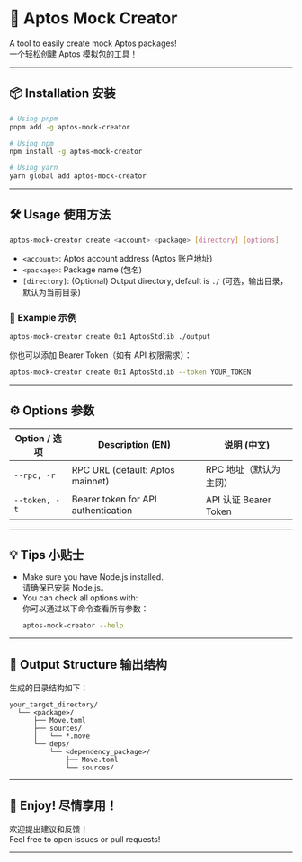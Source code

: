 # 🚀 Aptos Mock Creator

A tool to easily create mock Aptos packages!  
一个轻松创建 Aptos 模拟包的工具！

---

## 📦 Installation 安装

```bash
# Using pnpm
pnpm add -g aptos-mock-creator

# Using npm
npm install -g aptos-mock-creator

# Using yarn
yarn global add aptos-mock-creator
```

---

## 🛠️ Usage 使用方法

```bash
aptos-mock-creator create <account> <package> [directory] [options]
```

- `<account>`: Aptos account address (Aptos 账户地址)
- `<package>`: Package name (包名)
- `[directory]`: (Optional) Output directory, default is `./` (可选，输出目录，默认为当前目录)

### 🌟 Example 示例

```bash
aptos-mock-creator create 0x1 AptosStdlib ./output
```

你也可以添加 Bearer Token（如有 API 权限需求）：

```bash
aptos-mock-creator create 0x1 AptosStdlib --token YOUR_TOKEN
```

---

## ⚙️ Options 参数

| Option / 选项      | Description (EN)                        | 说明 (中文)           |
|--------------------|-----------------------------------------|-----------------------|
| `--rpc, -r`        | RPC URL (default: Aptos mainnet)        | RPC 地址（默认为主网）|
| `--token, -t`      | Bearer token for API authentication     | API 认证 Bearer Token |

---

## 💡 Tips 小贴士

- Make sure you have Node.js installed.  
  请确保已安装 Node.js。
- You can check all options with:  
  你可以通过以下命令查看所有参数：
  ```bash
  aptos-mock-creator --help
  ```

---

## 📁 Output Structure 输出结构

生成的目录结构如下：

```
your_target_directory/
  └── <package>/
      ├── Move.toml
      ├── sources/
      │   └── *.move
      └── deps/
          └── <dependency_package>/
              ├── Move.toml
              └── sources/
```

---

## 🙌 Enjoy! 尽情享用！

欢迎提出建议和反馈！  
Feel free to open issues or pull requests!

---
